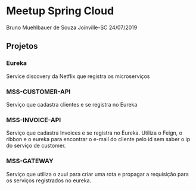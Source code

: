 # Meetup Spring Cloud

Bruno Muehlbauer de Souza
Joinville-SC
24/07/2019

## Projetos

### Eureka

Service discovery da Netflix que registra os microserviços

### MSS-CUSTOMER-API

Serviço que cadastra clientes e se registra no Eureka

### MSS-INVOICE-API

Serviço que cadastra Invoices e se registra no Eureka.
Utiliza o Feign, o ribbon e o eureka para encontrar o e-mail do cliente pelo id sem saber o ip do serviço de customer.

### MSS-GATEWAY

Serviço que utiliza o zuul para criar uma rota e propagar a requisição para os serviços registrados no eureka. 
